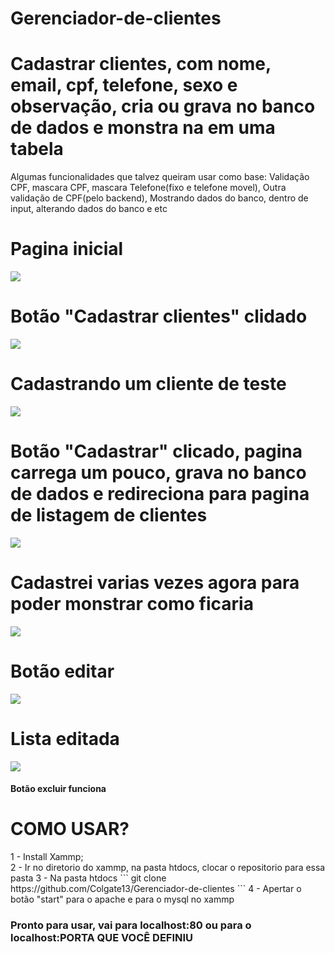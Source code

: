 # Gerenciador-de-clientes
<h1> Cadastrar clientes, com nome, email, cpf, telefone, sexo e observação, cria ou grava no banco de dados e monstra na em uma tabela </h1>

<text> 
Algumas funcionalidades que talvez queiram usar como base:
Validação CPF, mascara CPF, mascara Telefone(fixo e telefone movel), Outra validação de CPF(pelo backend), Mostrando dados do banco, dentro de input, alterando dados do banco e etc   
</text>

# Pagina inicial 
<img src="https://github.com/Colgate13/Gerenciador-de-clientes/blob/master/img-README/home1.png"></img>
# Botão "Cadastrar clientes" clidado
<img src="https://github.com/Colgate13/Gerenciador-de-clientes/blob/master/img-README/cadastro-em-branco.png"></img>

<h1> Cadastrando um cliente de teste </h1>

<img src="https://github.com/Colgate13/Gerenciador-de-clientes/blob/master/img-README/cadastro-preenchido.png"></img>

<h1> Botão "Cadastrar" clicado, pagina carrega um pouco, grava no banco de dados e redireciona para pagina de listagem de clientes  </h1>
<img src="https://github.com/Colgate13/Gerenciador-de-clientes/blob/master/img-README/lista4.png"></img>

<h1> Cadastrei varias vezes agora para poder monstrar como ficaria </h1>
<img src="https://github.com/Colgate13/Gerenciador-de-clientes/blob/master/img-README/lista5.png"></img>

<h1> Botão editar </h1>

<img src="https://github.com/Colgate13/Gerenciador-de-clientes/blob/master/img-README/edição.png"></img>

<h1>Lista editada</h1>

<img src="https://github.com/Colgate13/Gerenciador-de-clientes/blob/master/img-README/lista-editada.png"></img>

<h4> Botão excluir funciona </h4>

<h1> COMO USAR? </h1>
1 - Install Xammp;
<br>
2 - Ir no diretorio do xammp, na pasta htdocs, clocar o repositorio para essa pasta
3 - Na pasta htdocs
```
git clone https://github.com/Colgate13/Gerenciador-de-clientes  
```
4 - Apertar o botão "start" para o apache e para o mysql no xammp
<h3> Pronto para usar, vai para localhost:80 ou para o localhost:PORTA QUE VOCÊ DEFINIU </h3>

